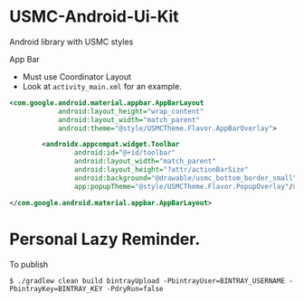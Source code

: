 # USMC-Android-Ui-Kit
Android library with USMC styles

App Bar
- Must use Coordinator Layout
- Look at `activity_main.xml` for an example.

```xml
<com.google.android.material.appbar.AppBarLayout
            android:layout_height="wrap_content"
            android:layout_width="match_parent"
            android:theme="@style/USMCTheme.Flavor.AppBarOverlay">

        <androidx.appcompat.widget.Toolbar
                android:id="@+id/toolbar"
                android:layout_width="match_parent"
                android:layout_height="?attr/actionBarSize"
                android:background="@drawable/usmc_bottom_border_small"
                app:popupTheme="@style/USMCTheme.Flavor.PopupOverlay"/>

</com.google.android.material.appbar.AppBarLayout>
```

# Personal Lazy Reminder.
To publish
```
$ ./gradlew clean build bintrayUpload -PbintrayUser=BINTRAY_USERNAME -PbintrayKey=BINTRAY_KEY -PdryRun=false
```